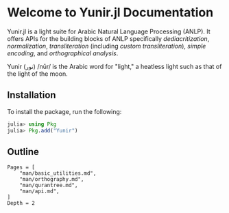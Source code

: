 # Welcome to Yunir.jl Documentation
Yunir.jl is a light suite for Arabic Natural Language Processing (ANLP). It offers APIs for the building blocks of ANLP specifically _dediacritization_, _normalization_, _transliteration_ (including _custom transliteration_), _simple encoding_, and _orthographical analysis_.

Yunir (نور) /nūr/ is the Arabic word for "light," a heatless light such as that of the light of the moon.
## Installation
To install the package, run the following:
```julia
julia> using Pkg
julia> Pkg.add("Yunir")
```
## Outline
```@contents
Pages = [
    "man/basic_utilities.md",
    "man/orthography.md",
    "man/qurantree.md",
    "man/api.md",
]
Depth = 2
```